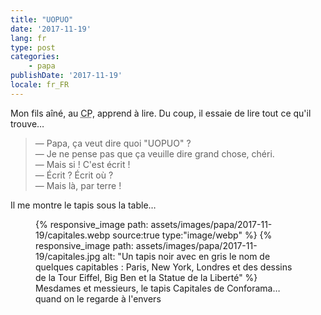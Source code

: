 ```yaml
---
title: "UOPUO"
date: '2017-11-19'
lang: fr
type: post
categories:
    - papa
publishDate: '2017-11-19'
locale: fr_FR
---
```


Mon fils aîné, au <abbr title="Cours Préparatoire">CP</abbr>, apprend à lire. Du coup, il essaie de lire tout ce qu'il trouve…

<!-- more -->

> — Papa, ça veut dire quoi "UOPUO" ?  
> — Je ne pense pas que ça veuille dire grand chose, chéri.  
> — Mais si ! C'est écrit !  
> — Écrit ? Écrit où ?  
> — Mais là, par terre !

Il me montre le tapis sous la table…

<figure>
    <picture>
        {% responsive_image path: assets/images/papa/2017-11-19/capitales.webp source:true type:"image/webp" %}
        {% responsive_image path: assets/images/papa/2017-11-19/capitales.jpg alt: "Un tapis noir avec en gris le nom de quelques capitables : Paris, New York, Londres et des dessins de la Tour Eiffel, Big Ben et la Statue de la Liberté" %}
    </picture>
    <figcaption>Mesdames et messieurs, le tapis Capitales de Conforama… quand on le regarde à l'envers</figcaption>
</figure>